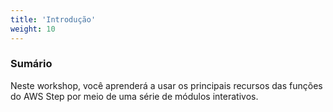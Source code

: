 ```yaml
---
title: 'Introdução'
weight: 10
---
```


### Sumário

Neste workshop, você aprenderá a usar os principais recursos das funções do AWS Step por meio de uma série de módulos interativos.